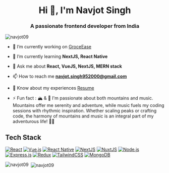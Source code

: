 <!--
# 👋 Hello, I'm Navjot Singh!

I'm a passionate Software Engineer with expertise in various technologies. Here's a glimpse of my tech stack:

## Tech Stack
[![React](https://img.shields.io/badge/React-61DAFB?style=for-the-badge&logo=react&logoColor=white)](https://reactjs.org/)
[![React Native](https://img.shields.io/badge/React_Native-61DAFB?style=for-the-badge&logo=react&logoColor=white)](https://reactnative.dev/)
[![Vue.js](https://img.shields.io/badge/Vue.js-4FC08D?style=for-the-badge&logo=vue.js&logoColor=white)](https://vuejs.org/)
[![Node.js](https://img.shields.io/badge/Node.js-339933?style=for-the-badge&logo=node.js&logoColor=white)](https://nodejs.org/)
[![Express.js](https://img.shields.io/badge/Express.js-000000?style=for-the-badge&logo=express&logoColor=white)](https://expressjs.com/)
[![MongoDB](https://img.shields.io/badge/MongoDB-47A248?style=for-the-badge&logo=mongodb&logoColor=white)](https://www.mongodb.com/)

Feel free to explore my repositories for projects built with these technologies!

## Connect with Me
[![LinkedIn](https://img.shields.io/badge/LinkedIn-0077B5?style=for-the-badge&logo=linkedin&logoColor=white)](https://www.linkedin.com/in/navjot-singh09/)
[![GitHub](https://img.shields.io/badge/GitHub-181717?style=for-the-badge&logo=github&logoColor=white)](https://github.com/navjot09)
[![Email](https://img.shields.io/badge/Email-D14836?style=for-the-badge&logo=gmail&logoColor=white)](mailto:navjot.singh952000@gmail.com)

Let's connect and code the future together! ✨ -->

<h1 align="center">Hi 👋, I'm Navjot Singh</h1>
<h3 align="center">A passionate frontend developer from India</h3>

<p align="left"> <img src="https://komarev.com/ghpvc/?username=navjot09&label=Profile%20views&color=0e75b6&style=flat" alt="navjot09" /> </p>

- 🔭 I’m currently working on [GroceEase](https://github.com/navjot09/GroceEase)

- 🌱 I’m currently learning **NextJS, React Native**

- 💬 Ask me about **React, VueJS, NextJS, MERN stack**

- 📫 How to reach me **navjot.singh952000@gmail.com**

- 📄 Know about my experiences [Resume](https://drive.google.com/file/d/1KE9sSEdrtV3APXWW2jDq66r0ay2UeqS9/view?usp=sharing)

- ⚡ Fun fact : 🏔️ & 🎵 I'm passionate about both mountains and music. Mountains offer me serenity and adventure, while music fuels my coding sessions with rhythmic inspiration. Whether scaling peaks or crafting code, the harmony of mountains and music is an integral part of my adventurous life! 🌄🎶

## Tech Stack
[![React](https://img.shields.io/badge/React-61DAFB?style=for-the-badge&logo=react&logoColor=white)](https://reactjs.org/)
[![Vue.js](https://img.shields.io/badge/Vue.js-4FC08D?style=for-the-badge&logo=vue.js&logoColor=white)](https://vuejs.org/)
[![React Native](https://img.shields.io/badge/React_Native-61DAFB?style=for-the-badge&logo=react&logoColor=white)](https://reactnative.dev/)
[![NextJS](https://img.shields.io/badge/NextJS-000000?style=for-the-badge&logo=next.js&logoColor=white)](https://nextjs.org/)
[![NuxtJS](https://img.shields.io/badge/NuxtJS-00C58E?style=for-the-badge&logo=nuxt.js&logoColor=white)](https://nuxtjs.org/)
[![Node.js](https://img.shields.io/badge/Node.js-339933?style=for-the-badge&logo=node.js&logoColor=white)](https://nodejs.org/)
[![Express.js](https://img.shields.io/badge/Express.js-000000?style=for-the-badge&logo=express&logoColor=white)](https://expressjs.com/)
[![Redux](https://img.shields.io/badge/Redux-764ABC?style=for-the-badge&logo=redux&logoColor=white)](https://redux.js.org/)
[![TailwindCSS](https://img.shields.io/badge/TailwindCSS-38B2AC?style=for-the-badge&logo=tailwind-css&logoColor=white)](https://tailwindcss.com/)
[![MongoDB](https://img.shields.io/badge/MongoDB-47A248?style=for-the-badge&logo=mongodb&logoColor=white)](https://www.mongodb.com/)


<p><img align="left" src="https://github-readme-stats.vercel.app/api/top-langs?username=navjot09&show_icons=true&locale=en&layout=compact&theme=transparent" alt="navjot09" /></p>

<p>&nbsp;<img align="center" src="https://github-readme-stats.vercel.app/api?username=navjot09&show_icons=true&locale=en&theme=transparent" alt="navjot09" /></p>


<!--
**navjot09/navjot09** is a ✨ _special_ ✨ repository because its `README.md` (this file) appears on your GitHub profile.

Here are some ideas to get you started:

- 🔭 I’m currently working on ...
- 🌱 I’m currently learning ...
- 👯 I’m looking to collaborate on ...
- 🤔 I’m looking for help with ...
- 💬 Ask me about ...
- 📫 How to reach me: ...
- 😄 Pronouns: ...
- ⚡ Fun fact: ...
-->

